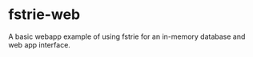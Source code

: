 # fstrie-web
A basic webapp example of using fstrie for an in-memory database and web app interface.
